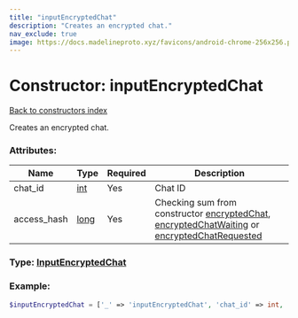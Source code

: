 ```yaml
---
title: "inputEncryptedChat"
description: "Creates an encrypted chat."
nav_exclude: true
image: https://docs.madelineproto.xyz/favicons/android-chrome-256x256.png
---
```

# Constructor: inputEncryptedChat  
[Back to constructors index](/API_docs/constructors/index.md)



Creates an encrypted chat.

### Attributes:

| Name     |    Type       | Required | Description |
|----------|---------------|----------|-------------|
|chat\_id|[int](/API_docs/types/int.md) | Yes|Chat ID|
|access\_hash|[long](/API_docs/types/long.md) | Yes|Checking sum from constructor [encryptedChat](../constructors/encryptedChat.md), [encryptedChatWaiting](../constructors/encryptedChatWaiting.md) or [encryptedChatRequested](../constructors/encryptedChatRequested.md)|



### Type: [InputEncryptedChat](/API_docs/types/InputEncryptedChat.md)


### Example:

```php
$inputEncryptedChat = ['_' => 'inputEncryptedChat', 'chat_id' => int, 'access_hash' => long];
```  
